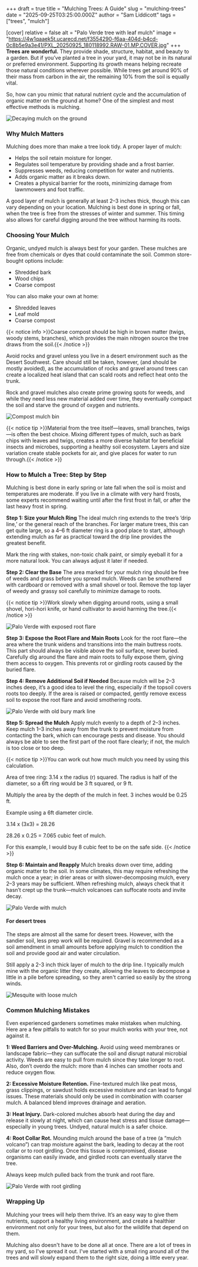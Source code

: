 +++
draft = true
title = "Mulching Trees: A Guide"
slug = "mulching-trees"
date = "2025-09-25T03:25:00.000Z"
author = "Sam Liddicott"
tags = ["trees", "mulch"]

[cover]
relative = false
alt = "Palo Verde tree with leaf mulch"
image = "https://4w1qaaek5t.ucarecd.net/f3554290-f6aa-404d-b4cd-0c8b5e9a3e41/PXL_20250925_180118992.RAW-01.MP.COVER.jpg"
+++
**Trees are wonderful.** They provide shade, structure, habitat, and beauty to a garden. But if you’ve planted a tree in your yard, it may not be in its natural or preferred environment. Supporting its growth means helping recreate those natural conditions wherever possible. While trees get around 90% of their mass from carbon in the air, the remaining 10% from the soil is equally vital.

So, how can you mimic that natural nutrient cycle and the accumulation of organic matter on the ground at home? One of the simplest and most effective methods is mulching.

![Decaying mulch on the ground](https://4w1qaaek5t.ucarecd.net/aec80cf4-3603-4bc0-9f0b-c87e045805d8/old-rotten-tree-branches-fallen-ground.jpg)

### Why Mulch Matters

Mulching does more than make a tree look tidy. A proper layer of mulch:

* Helps the soil retain moisture for longer.
* Regulates soil temperature by providing shade and a frost barrier.
* Suppresses weeds, reducing competition for water and nutrients.
* Adds organic matter as it breaks down.
* Creates a physical barrier for the roots, minimizing damage from lawnmowers and foot traffic.

A good layer of mulch is generally at least 2–3 inches thick, though this can vary depending on your location. Mulching is best done in spring or fall, when the tree is free from the stresses of winter and summer. This timing also allows for careful digging around the tree without harming its roots.

### Choosing Your Mulch

Organic, undyed mulch is always best for your garden. These mulches are free from chemicals or dyes that could contaminate the soil. Common store-bought options include:

* Shredded bark
* Wood chips
* Coarse compost

You can also make your own at home:

* Shredded leaves
* Leaf mold
* Coarse compost

{{< notice info >}}Coarse compost should be high in brown matter (twigs, woody stems, branches), which provides the main nitrogen source the tree draws from the soil.{{< /notice >}} 

Avoid rocks and gravel unless you live in a desert environment such as the Desert Southwest. Care should still be taken, however, (and should be mostly avoided), as the accumulation of rocks and gravel around trees can create a localized heat island that can scald roots and reflect heat onto the trunk.

Rock and gravel mulches also create prime growing spots for weeds, and while they need less new material added over time, they eventually compact the soil and starve the ground of oxygen and nutrients.

![Compost mulch bin](https://4w1qaaek5t.ucarecd.net/e38965b6-9433-4ba6-b724-5e4fc80dd7f2/high-angle-view-insect-ground.jpg)

{{< notice tip >}}Material from the tree itself—leaves, small branches, twigs—is often the best choice. Mixing different types of mulch, such as bark chips with leaves and twigs, creates a more diverse habitat for beneficial insects and microbes, supporting a healthy soil ecosystem. Layers and size variation create stable pockets for air, and give places for water to run through.{{< /notice >}}

### How to Mulch a Tree: Step by Step

Mulching is best done in early spring or late fall when the soil is moist and temperatures are moderate. If you live in a climate with very hard frosts, some experts recommend waiting until after the first frost in fall, or after the last heavy frost in spring. 

**Step 1: Size your Mulch Ring**
The ideal mulch ring extends to the tree’s ‘drip line,’ or the general reach of the branches. For larger mature trees, this can get quite large, so a 4–6 ft diameter ring is a good place to start, although extending mulch as far as practical toward the drip line provides the greatest benefit.

Mark the ring with stakes, non-toxic chalk paint, or simply eyeball it for a more natural look. You can always adjust it later if needed.

**Step 2: Clear the Base**
The area marked for your mulch ring should be free of weeds and grass before you spread mulch. Weeds can be smothered with cardboard or removed with a small shovel or tool. Remove the top layer of weedy and grassy soil carefully to minimize damage to roots.

{{< notice tip >}}Work slowly when digging around roots, using a small shovel, hori-hori knife, or hand cultivator to avoid harming the tree.{{< /notice >}}

![Palo Verde with exposed root flare](https://4w1qaaek5t.ucarecd.net/6985b66d-0442-44a7-847c-dba4d1070466/PXL_20250925_174931800.RAW-01.COVER.jpg "This Palo Verde only had a few main buttress root flares.")



**Step 3: Expose the Root Flare and Main Roots**
Look for the root flare—the area where the trunk widens and transitions into the main buttress roots. This part should always be visible above the soil surface, never buried. Carefully dig around the flare and main roots to fully expose them, giving them access to oxygen. This prevents rot or girdling roots caused by the buried flare.

**Step 4: Remove Additional Soil if Needed**
Because mulch will be 2–3 inches deep, it’s a good idea to level the ring, especially if the topsoil covers roots too deeply. If the area is raised or compacted, gently remove excess soil to expose the root flare and avoid smothering roots.

![Palo Verde with old bury mark line](https://4w1qaaek5t.ucarecd.net/3d667acf-bba1-4063-9f03-e4e6fbc47262/PXL_20250925_215150468.RAW-01.COVER.jpg "You can see the old dirt line where the soil surface used to be. I removed about an inch of dirt to level the area.")

**Step 5: Spread the Mulch**
Apply mulch evenly to a depth of 2–3 inches. Keep mulch 1–3 inches away from the trunk to prevent moisture from contacting the bark, which can encourage pests and disease. You should always be able to see the first part of the root flare clearly; if not, the mulch is too close or too deep.

{{< notice tip >}}You can work out how much mulch you need by using this calculation. 

Area of tree ring: 3.14 x the radius (r) squared. The radius is half of the diameter, so a 6ft ring would be 3 ft squared, or 9 ft.

Multiply the area by the depth of the mulch in feet. 3 inches would be 0.25 ft.

Example using a 6ft diameter circle.

3.14 x (3x3) = 28.26

28.26 x 0.25 = 7.065 cubic feet of mulch. 

For this example, I would buy 8 cubic feet to be on the safe side. {{< /notice >}}

**Step 6: Maintain and Reapply**
Mulch breaks down over time, adding organic matter to the soil. In some climates, this may require refreshing the mulch once a year; in drier areas or with slower-decomposing mulch, every 2–3 years may be sufficient. When refreshing mulch, always check that it hasn’t crept up the trunk—mulch volcanoes can suffocate roots and invite decay.

![Palo Verde with mulch](https://4w1qaaek5t.ucarecd.net/59b83a76-5d6c-4cdc-826d-1bc7c1aa1967/PXL_20250925_180118992.RAW-01.MP.COVER.jpg "The mulch is pulled back from the tree to prevent trunk rot.")

#### For desert trees 

The steps are almost all the same for desert trees. However, with the sandier soil, less prep work will be required. Gravel is recommended as a soil amendment in small amounts before applying mulch to condition the soil and provide good air and water circulation.

Still apply a 2-3 inch thick layer of mulch to the drip line. I typically mulch mine with the organic litter they create, allowing the leaves to decompose a little in a pile before spreading, so they aren't carried so easily by the strong winds.

![Mesquite with loose mulch](https://4w1qaaek5t.ucarecd.net/e2f653c5-9f5a-483b-8192-ef7077ddc9ce/PXL_20250925_215422529.RAW-01.COVER.jpg "This mature Velvet Mesquite is very healthy. I simply rake the litter into a ring around the tree and let it decompose. It's a bit of controlled chaos.")

### Common Mulching Mistakes

Even experienced gardeners sometimes make mistakes when mulching. 
Here are a few pitfalls to watch for so your mulch works with your tree, not against it.

**1: Weed Barriers and Over-Mulching.** Avoid using weed membranes or landscape fabric—they can suffocate the soil and disrupt natural microbial activity. Weeds are easy to pull from mulch since they take longer to root. Also, don’t overdo the mulch: more than 4 inches can smother roots and reduce oxygen flow.

**2: Excessive Moisture Retention.** Fine-textured mulch like peat moss, grass clippings, or sawdust holds excessive moisture and can lead to fungal issues. These materials should only be used in combination with coarser mulch. A balanced blend improves drainage and aeration.

**3: Heat Injury.** Dark-colored mulches absorb heat during the day and release it slowly at night, which can cause heat stress and tissue damage—especially in young trees. Undyed, natural mulch is a safer choice.

**4: Root Collar Rot.** Mounding mulch around the base of a tree (a “mulch volcano”) can trap moisture against the bark, leading to decay at the root collar or to root girdling. Once this tissue is compromised, disease organisms can easily invade, and girdled roots can eventually starve the tree.

Always keep mulch pulled back from the trunk and root flare.

![Palo Verde with root girdling](https://4w1qaaek5t.ucarecd.net/79fb85c2-8bce-4187-82ec-721c63835c38/PXL_20250925_175126648.RAW-01.COVER.jpg "
If you notice root girdling, you can often handle smaller cases yourself with care if you have the tools and knowledge. For more serious ones, it’s best to consult a registered arborist or take a class on safe correction techniques.")

### Wrapping Up

Mulching your trees will help them thrive. It’s an easy way to give them nutrients, support a healthy living environment, and create a healthier environment not only for your trees, but also for the wildlife that depend on them.

Mulching also doesn't have to be done all at once. There are a lot of trees in my yard, so I've spread it out. I've started with a small ring around all of the trees and will slowly expand them to the right size, doing a little every year.
